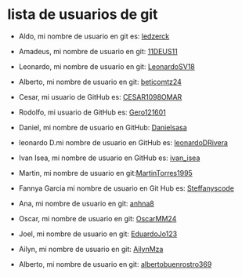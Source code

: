 # lista de usuarios de git

- Aldo, mi nombre de usuario en git es: [ledzerck](https://github.com/ledzerck)
- Amadeus, mi nombre de usuario en git: [11DEUS11](https://github.com/11DEUS11)
- Leonardo, mi nombre de usuario en git: [LeonardoSV18](https://github.com/LeonardoSV18)
- Alberto, mi nombre de usuario en git: [beticomtz24](https://github.com/beticomtz24)
- Cesar, mi usuario de GitHub es: [CESAR1098OMAR](https://github.com/CESAR1098OMAR)
- Rodolfo, mi usuario de GitHub es: [Gero121601](https://github.com/Gero121601)
- Daniel, mi nombre de usuario en GitHub: [Danielsasa](https://github.com/Danielsasa)

- leonardo D.mi nombre de usuario en GitHub es: [leonardoDRivera](https://github.com/leonardoDRivera)
- Ivan Isea, mi nombre de usuario en GitHub es: [ivan_isea](https://github.com/ivanisea1983)

- Martin, mi nombre de usuario en git:[MartinTorres1995](https://github.com/MartinTorres1995)

- Fannya Garcia mi nombre de usuario en Git Hub es: [Steffanyscode](https://github.com/Steffanyscode)

- Ana, mi nombre de usuario en git: [anhna8](https://github.com/anhna8)

- Oscar, mi nombre de usuario en git: [OscarMM24](https://github.com/OscarMM24)
- Joel, mi nombre de usuario en git: [EduardoJo123](https://github.com/EduardoJo123-d)
- Ailyn, mi nombre de usuario en git: [AilynMza](https://github.com/AilynMza)
- Alberto, mi nombre de usuario en git: [albertobuenrostro369](https://github.com/albertobuenrostro369)
